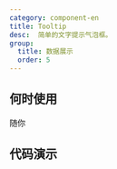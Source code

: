 ```yaml
---
category: component-en
title: Tooltip
desc:  简单的文字提示气泡框。
group:
  title: 数据展示
  order: 5
---
```


## 何时使用

随你

## 代码演示

<example src="./examples/basic.md" title="基础用法" />

<example src="./examples/adjust.md" title="自动调整" />

<example src="./examples/placement.md" title="位置与箭头" />
